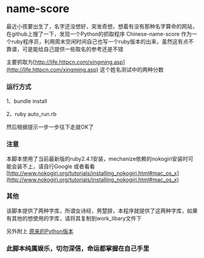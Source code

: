 # name-score

最近小孩要出生了，名字还没想好，突发奇想，想着有没有那种名字算命的网站，在github上搜了一下，发现一个Python的抓取程序 Chinese-name-score 作为一个ruby程序员，利用周末空闲时间自己也写一个ruby版本的出来，虽然这有点不靠谱，可是能给自己提供一些取名的参考还是不错

主要抓取为[http://life.httpcn.com/xingming.asp](http://life.httpcn.com/xingming.asp) 这个姓名测试中的两种分数

### 运行方式

1、bundle install

2、ruby auto_run.rb

然后根据提示一步一步往下走就OK了

### 注意
本脚本使用了当前最新版的ruby2.4.1安装，mechanize依赖的nokogiri安装时可能会装不上，请自行Google 或者看看 [http://www.nokogiri.org/tutorials/installing_nokogiri.html#mac_os_x](http://www.nokogiri.org/tutorials/installing_nokogiri.html#mac_os_x)


### 其他
该脚本提供了两种字库，所谓女诗经，男楚辞，本程序就提供了这两种字库，如果有其他的想使用的字库，请将其复制到work_libary文件下

另外附上 [原来的Python版本](https://github.com/peiss/chinese-name-score)

### 此脚本纯属娱乐，切勿深信，命运都掌握在自己手里
